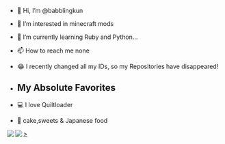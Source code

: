 - 👋 Hi, I’m @babblingkun
- 👀 I’m interested in minecraft mods
- 🌱 I’m currently learning Ruby and Python...
- 📫 How to reach me none
- 😂 I recently changed all my IDs, so my Repositories have disappeared!

- ##  My Absolute Favorites
- 💻   I love Quiltloader
- 🍰   cake,sweets & Japanese food

<!---
kotyopuwwwwww/kotyopuwwwwww is a ✨ special ✨ repository because its `README.md` (this file) appears on your GitHub profile.
You can click the Preview link to take a look at your changes.
--->
<a href="https://github.com/anuraghazra/github-readme-stats">
  <img align="left" src="https://github-readme-stats.vercel.app/api?username=babblingkun&count_private=true&show_icons=true" />
</a>
<a href="https://github.com/anuraghazra/github-readme-stats">
  <img align="left" src="https://github-readme-stats.vercel.app/api/top-langs/?username=babblingkun" />>
</p>
